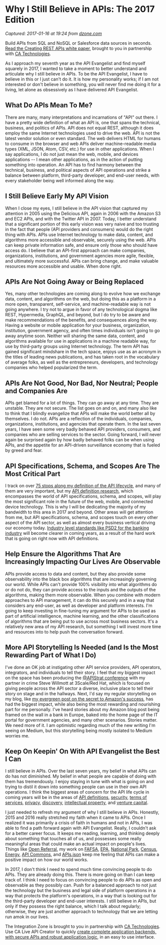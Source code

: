 # Why I Still Believe in APIs: The 2017 Edition

_Captured: 2017-01-16 at 19:24 from [dzone.com](https://dzone.com/articles/why-i-still-believe-in-apis-the-2017-edition?edition=263883&utm_source=Daily%20Digest&utm_medium=email&utm_campaign=dd%202017-01-16)_

Build APIs from SQL and NoSQL or Salesforce data sources in seconds.[ Read the Creating REST APIs white paper](https://dzone.com/go?i=142024&u=https%3A%2F%2Fad.doubleclick.net%2Fddm%2Fclk%2F309714743%3B137084581%3Bk), brought to you in partnership with [CA Technologies](https://dzone.com/go?i=142024&u=https%3A%2F%2Fad.doubleclick.net%2Fddm%2Fclk%2F309714743%3B137084581%3Bk).

As I approach my seventh year as the API Evangelist and find myself squarely in 2017, I wanted to take a moment to better understand and articulate why I still believe in APIs. To be the API Evangelist, I have to believe in this or I just can't do it. It is how my personality works; if I am not interested or don't believe in something, you will never find me doing it for a living, let alone as obsessively as I have delivered API Evangelist.

## **What Do APIs Mean To Me?**

There are many, many interpretations and incarnations of "API" out there. I have a pretty wide definition of what an API is, one that spans the technical, business, and politics of APIs. API does not equal REST, although it does employ the same Internet technologies used to drive the web. API is not the latest vendor solution or even standard. The web delivers HTML for humans to consume in the browser and web APIs deliver machine-readable media types (XML, JSON, Atom, CSV, etc.) for use in other applications. When I say applications, I do not just mean the web, mobile, and devices applications -- I mean other applications, as in the action of putting something into operation. An API has to find harmony between the technical, business, and political aspects of API operations and strike a balance between platform, third-party developer, and end-user needs, with every stakeholder being well informed along the way.

## **I Still Believe Early My API Vision**

When I close my eyes, I still believe in the API vision that captured my attention in 2005 using the Delicious API, again in 2006 with the Amazon S3 and EC2 APIs, and with the Twitter API in 2007. Today, I better understand that a significant portion of this early vision was very naive and too trusting in the fact that people (API providers and consumers) would do the right thing with APIs. APIs use Internet technology to make data, content, and algorithms more accessible and observable, securely using the web. APIs can keep private information safe, and ensure only those who should have access do. I believe that an API-first approach can make companies, organizations, institutions, and government agencies more agile, flexible, and ultimately more successful. APIs can bring change, and make valuable resources more accessible and usable. When done right.

## **APIs Are Not Going Away or Being Replaced**

Yes, many other technologies are coming along to evolve how we exchange data, content, and algorithms on the web, but doing this as a platform in a more open, transparent, self-service, and machine-readable way is not going anywhere. I try not to argue in favor of any technological dogma like REST, Hypermedia, GraphQL, and beyond, but I do try to be aware and make recommendations of the benefits, and consequences along the way. Having a website or mobile application for your business, organization, institution, government agency, and often times individuals isn't going to go away anytime soon. Neither will sharing the same data, content, and algorithms available for use in applications in a machine readable way, for use by third-party groups using Internet technology. The term API has gained significant mindshare in the tech space, enjoys use as an acronym in the titles of leading news publications, and has taken root in the vocabulary of average folks, as well as the entrepreneurs, developers, and technology companies who helped popularized the term.

## **APIs Are Not Good, Nor Bad, Nor Neutral; People and Companies Are**

APIs get blamed for a lot of things. They can go away at any time. They are unstable. They are not secure. The list goes on and on, and many also like to think that I blindly evangelize that APIs will make the world better all by themselves. I do not. APIs are a reflection of the individuals, companies, organizations, institutions, and agencies that operate them. In the last seven years, I have seen some very badly behaved API providers, consumers, and companies who are selling services to the sector. Going forward, I will never again be surprised again by how badly behaved folks can be when using APIs, and the appetite for an API-driven surveillance economy that is fueled by greed and fear.

## **API Specifications, Schema, and Scopes Are The Most Critical Part**

I track on over [75 stops along my definition of the API lifecycle](http://apievangelist.com), and many of them are very important, but my [API definition research](http://definitions.apievangelist.com/), which encompasses the world of API specifications, schema, and scopes, will play the most significant role in the future of the web, mobile, and connected device technology. This is why I will be dedicating the majority of my bandwidth to this area in 2017 and beyond. Other areas will get attention from me, but API specifications, schema, and scopes touch on every other aspect of the API sector, as well as almost every business vertical driving our economy today. [Industry level standards like PSD2 for the banking industry](https://bbvaopen4u.com/en/actualidad/psd2-and-open-apis-banking-start-exponential-era-fintech-and-online-payments) will become clearer in coming years, as a result of the hard work that is going on right now with API definitions.

## **Help Ensure the Algorithms That Are Increasingly Impacting Our Lives Are Observable**

APIs provide access to data and content, but they also provide some observability into the black box algorithms that are increasingly governing our world. While APIs can't provide 100% visibility into what algorithms do or do not do, they can provide access to the inputs and the outputs of the algorithms, making them more observable. When you combine with modern approaches to API management, it can do this securely and in a way that considers any end-user, as well as developer and platform interests. I'm going to keep investing in fine-tuning my argument for APIs to be used as part of artificial intelligence, machine learning, and the other classifications of algorithms that are being put to use across most business sectors. It's a relatively new area of my API research, but something I will invest more time and resources into to help push the conversation forward.

## **More API Storytelling Is Needed (and Is the Most Rewarding Part of What I Do)**

I've done an OK job at instigating other API service providers, API operators, integrators, and individuals to tell their story. I feel that my biggest impact on the space has been producing the [@APIStrat conference](http://apistrat.com) with my partner in crime Steve Willmott at 3Scale/Red Hat, which is focused on giving people across the API sector a diverse, inclusive place to tell their story on stage and in the hallways. Next, I'd say my regular storytelling on my blog, like [my evergreen post on the secret to Amazon's success](https://apievangelist.com/2012/01/12/the-secret-to-amazons-success-internal-apis/), has had the biggest impact, while also being the most rewarding and nourishing part for me personally. I've heard stories about my Amazon blog post being framed on the wall in a bank in Europe, baked into the home page of the IT portal for government agencies, and many other scenarios. Stories matter. We need more of it. I am optimistic regarding much of the new writing I'm seeing on Medium, but this storytelling being mostly isolated to Medium worries me.

## **Keep On **Keepin'** On With API Evangelist the Best I Can**

I still believe in APIs. Over the last seven years, my belief in what APIs can do has not diminished. My belief in what people are capable of doing with them has tremendously. I enjoy staying in tune with what is going on and trying to distil it down into something people can use in their own API operations. I think the biggest areas of concern for the API life cycle in coming years will be in the areas of [API definitions](http://definitions.apievangelist.com/), [security](http://security.apievangelist.com/), [terms of services](http://terms-of-service.apievangelist.com/), [privacy](http://privacy.apievangelist.com), [discovery](http://discovery.apievangelist.com/), [intellectual property](http://patents.apievangelist.com/), and [venture capital](http://investment.apievangelist.com/).

I just needed to refresh my argument of why I still believe in APIs. Honestly, 2015 and 2016 really stretched my faith when it came to APIs. Once I realized it was primarily a crisis of faith in humans and not in APIs, I was able to find a path forward again with API Evangelist. Really, I couldn't ask for a better career focus. It keeps me reading, learning, and thinking deeply about something that touches all of us, and possesses some really meaningful areas that could make an actual impact on people's lives. Things like [Open Referral](https://apievangelist.com/2016/03/31/gathering-my-thoughts-about-open-referral-and-the-human-services-api/), my work on [FAFSA](https://apievangelist.com/2013/12/11/my-free-application-for-federal-student-aid-fafsa-api-project/), [EPA](https://apievangelist.com/2015/07/25/taking-a-look-at-whats-next-for-the-environmental-protection-agency-epa-envirofacts-data-service-api/), [National Park](http://apievangelist.com/2015/08/24/setting-a-precedent-when-charging-for-high-volume-access-to-government-apis/), [Census](http://apievangelist.com/2013/08/22/delivering-value-for-developers-is-first-when-it-comes-to-the-census-bureau-apis/), [Energy](https://apievangelist.com/2014/05/14/the-future-of-public-private-sector-partnerships-being-negotiated-at-the-api-oauth-scope-level/), [API Commons](http://apicommons.org), and [APIs.json](http://apisjson.org) keep me feeling that APIs can make a positive impact on how our world works.

In 2017, I don't think I need to spend much time convincing people to do APIs. They are already doing this. There is more going on than I can keep track of. I think I need to focus on convincing people to do APIs as open and observable as they possibly can. Push for a balanced approach to not just the technology but the business and legal side of platform operations in a way that protects the platform's operations, in a way that is looking out for the third-party developer and end-user interests. I still believe in APIs, but only if they possess the right balance, which I talk about regularly; otherwise, they are just another approach to technology that we are letting run amok in our lives.

The Integration Zone is brought to you in partnership with [CA Technologies](https://dzone.com/go?i=142025&u=https%3A%2F%2Fad.doubleclick.net%2Fddm%2Fclk%2F309714699%3B137084580%3Bt). Use CA Live API Creator to quickly [create complete application backends, with secure APIs and robust application logic](https://dzone.com/go?i=142025&u=https%3A%2F%2Fad.doubleclick.net%2Fddm%2Fclk%2F309714699%3B137084580%3Bt), in an easy to use interface.
